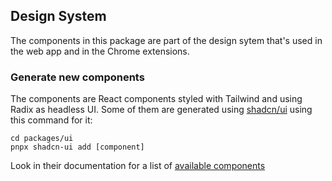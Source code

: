 ## Design System
The components in this package are part of the design sytem that's used in the
web app and in the Chrome extensions.


### Generate new components
The components are React components styled with Tailwind and using Radix as
headless UI. Some of them are generated using [shadcn/ui](https://ui.shadcn.com/) using this command for it:

```
cd packages/ui
pnpx shadcn-ui add [component]
```

Look in their documentation for a list of [available components](https://ui.shadcn.com/docs/components)
